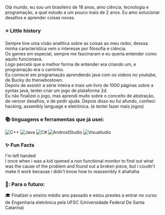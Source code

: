 
Olá mundo, eu sou um brasileiro de 18 anos, amo ciência, tecnologia e programação, a qual estudo a um pouco mais de 2 anos.
Eu amo solucionar desafios e aprender coisas novas.
### :star: Little history
Sempre tive uma visão analítica sobre as coisas ao meu redor, desssa minha característica vem o interesse por filosofia e ciência.  
Os games em especial, sempre me fascinaram e eu queria entender como aquilo funcionava.   
Logo percebi que a melhor forma de entender era criando um, e programação era o caminho.    
Eu comecei em programação aprendendo java com os videos no youtube, de Bucky do thenwbostown.  
Depois de assistir a série inteira e mais um livro de 1000 páginas sobre a syntax java, tentei criar um jogo de plataforma 2d.  
Eu não finalizei o jogo, mas aprendi muito sobre o conceito de abstração, de vencer desafios, e de pedir ajuda. 
Depois disso eu fui afundo, conheci hacking, assembly language e eletrônica. (e tentei fazer mais jogos)

### :books: linguagens e ferramentas que já usei:  
![C++](https://img.shields.io/badge/-C++-000000?style=flat&logo=c%2B%2B)
![Java](https://img.shields.io/badge/-Java-000000?style=flat&logo=java)
![C#](https://img.shields.io/badge/c%23-000000?style=flat&logo=C-Sharp)
![AndroidStudio](https://img.shields.io/badge/AndroidStudio-000000?style=flat&logo=Android-Studio)
![Visualtudio](https://img.shields.io/badge/VisualStudio-000000?style=flat&logo=Visual-Studio) 
### :sparkles: Fun Facts  
I'm left handed  
I once when i was a kid opened a non functional monitor to find out what was the cause of the problem and found out a broken piece, but i coudn't make it work because i didn't know how to reassembly it ahahaha  
### :calendar:: Para o futuro:  
:mortar_board: Finalizei o ensino médio ano passado e estou prestes a entrar no curso de Engenharia eletrônica pela UFSC (Universidade Federal De Santa Catarina)



